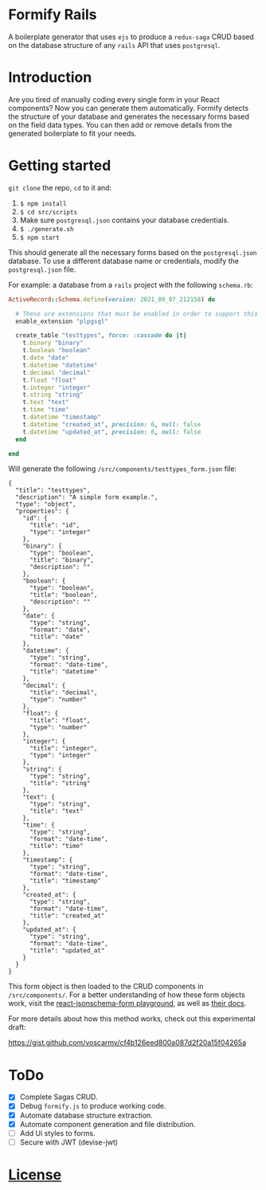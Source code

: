 # Formify Rails

A boilerplate generator that uses `ejs` to produce a `redux-saga` CRUD based on the database structure of any `rails` API that uses `postgresql`.

# Introduction

Are you tired of manually coding every single form in your React components? Now you can generate them automatically. Formify detects the structure of your database and generates the necessary forms based on the field data types. You can then add or remove details from the generated boilerplate to fit your needs.

# Getting started

`git clone` the repo, `cd` to it and:

1. `$ npm install`
2. `$ cd src/scripts`
3. Make sure `postgresql.json` contains your database credentials.
3. `$ ./generate.sh`
4. `$ npm start`

This should generate all the necessary forms based on the  `postgresql.json` database. To use a different database name or credentials, modify the `postgresql.json` file.

For example: a database from a `rails` project with the following `schema.rb`:

```Ruby
ActiveRecord::Schema.define(version: 2021_09_07_212158) do

  # These are extensions that must be enabled in order to support this database
  enable_extension "plpgsql"

  create_table "testtypes", force: :cascade do |t|
    t.binary "binary"
    t.boolean "boolean"
    t.date "date"
    t.datetime "datetime"
    t.decimal "decimal"
    t.float "float"
    t.integer "integer"
    t.string "string"
    t.text "text"
    t.time "time"
    t.datetime "timestamp"
    t.datetime "created_at", precision: 6, null: false
    t.datetime "updated_at", precision: 6, null: false
  end

end
```

Will generate the following `/src/components/testtypes_form.json` file:

```
{
  "title": "testtypes",
  "description": "A simple form example.",
  "type": "object",
  "properties": {
    "id": {
      "title": "id",
      "type": "integer"
    },
    "binary": {
      "type": "boolean",
      "title": "binary",
      "description": ""
    },
    "boolean": {
      "type": "boolean",
      "title": "boolean",
      "description": ""
    },
    "date": {
      "type": "string",
      "format": "date",
      "title": "date"
    },
    "datetime": {
      "type": "string",
      "format": "date-time",
      "title": "datetime"
    },
    "decimal": {
      "title": "decimal",
      "type": "number"
    },
    "float": {
      "title": "float",
      "type": "number"
    },
    "integer": {
      "title": "integer",
      "type": "integer"
    },
    "string": {
      "type": "string",
      "title": "string"
    },
    "text": {
      "type": "string",
      "title": "text"
    },
    "time": {
      "type": "string",
      "format": "date-time",
      "title": "time"
    },
    "timestamp": {
      "type": "string",
      "format": "date-time",
      "title": "timestamp"
    },
    "created_at": {
      "type": "string",
      "format": "date-time",
      "title": "created_at"
    },
    "updated_at": {
      "type": "string",
      "format": "date-time",
      "title": "updated_at"
    }
  }
}
```

This form object is then loaded to the CRUD components in `/src/components/`. For a better understanding of how these form objects work, visit the [react-jsonschema-form playground](https://rjsf-team.github.io/react-jsonschema-form/), as well as [their docs](https://react-jsonschema-form.readthedocs.io/en/latest/).

For more details about how this method works, check out this experimental draft:

https://gist.github.com/voscarmv/cf4b126eed800a087d2f20a15f04265a

# ToDo

- [x] Complete Sagas CRUD.
- [x] Debug `formify.js` to produce working code.
- [x] Automate database structure extraction.
- [x] Automate component generation and file distribution.
- [ ] Add Ui styles to forms.
- [ ] Secure with JWT (devise-jwt)

# [License](./LICENSE.md)
